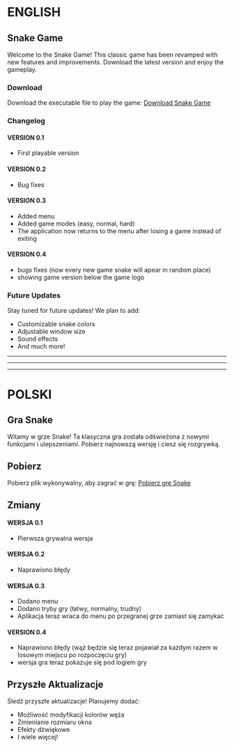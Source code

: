 # ENGLISH
## Snake Game

Welcome to the Snake Game! This classic game has been revamped with new features and improvements. Download the latest version and enjoy the gameplay.

### Download

Download the executable file to play the game: [Download Snake Game](https://drive.google.com/drive/folders/1ib1tCTGJOraZ9XakchKF7QrFUYB-vVrB?usp=sharing)

### Changelog

#### VERSION 0.1
- First playable version

#### VERSION 0.2
- Bug fixes

#### VERSION 0.3
- Added menu
- Added game modes (easy, normal, hard)
- The application now returns to the menu after losing a game instead of exiting

#### VERSION 0.4
- bugs fixes (now every new game snake will apear in random place)
- showing game version below the game logo

### Future Updates

Stay tuned for future updates! We plan to add:
- Customizable snake colors
- Adjustable window size
- Sound effects
- And much more!
  
------------------------------------------------------------------------------------------------------------------------------------------
------------------------------------------------------------------------------------------------------------------------------------------
------------------------------------------------------------------------------------------------------------------------------------------

# POLSKI
## Gra Snake

Witamy w grze Snake! Ta klasyczna gra została odświeżona z nowymi funkcjami i ulepszeniami. Pobierz najnowszą wersję i ciesz się rozgrywką.

## Pobierz

Pobierz plik wykonywalny, aby zagrać w grę: [Pobierz grę Snake](https://drive.google.com/drive/folders/1ib1tCTGJOraZ9XakchKF7QrFUYB-vVrB?usp=sharing)

## Zmiany

#### WERSJA 0.1
- Pierwsza grywalna wersja

#### WERSJA 0.2
- Naprawiono błędy

#### WERSJA 0.3
- Dodano menu
- Dodano tryby gry (łatwy, normalny, trudny)
- Aplikacja teraz wraca do menu po przegranej grze zamiast się zamykać

#### VERSION 0.4
- Naprawiono błędy (wąż będzie się teraz pojawiał za każdym razem w losowym miejscu po rozpoczęciu gry)
- wersja gra teraz pokazuje się pod logiem gry

## Przyszłe Aktualizacje

Śledź przyszłe aktualizacje! Planujemy dodać:
- Możliwość modyfikacji kolorów węża
- Zmienianie rozmiaru okna
- Efekty dźwiękowe
- I wiele więcej!
